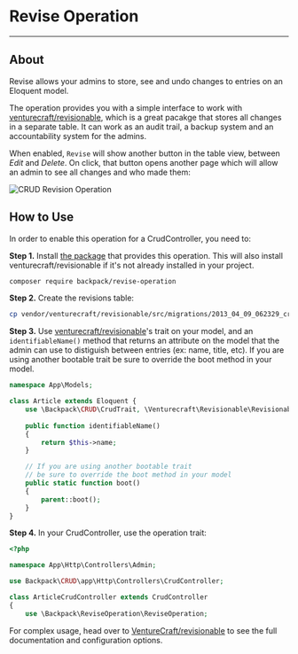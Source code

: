 # Revise Operation

---

<a name="about"></a>
## About

Revise allows your admins to store, see and undo changes to entries on an Eloquent model.

The operation provides you with a simple interface to work with [venturecraft/revisionable](https://github.com/VentureCraft/revisionable#implementation), which is a great pacakge that stores all changes in a separate table. It can work as an audit trail, a backup system and an accountability system for the admins.

When enabled, ```Revise``` will show another button in the table view, between _Edit_ and _Delete_. On click, that button opens another page which will allow an admin to see all changes and who made them:


![CRUD Revision Operation](https://backpackforlaravel.com/uploads/docs-4-0/operations/revisions.png)


<a name="how-to-use"></a>
## How to Use

In order to enable this operation for a CrudController, you need to:

**Step 1.** Install [the package](https://github.com/laravel-backpack/revise-operation) that provides this operation. This will also install venturecraft/revisionable if it's not already installed in your project.

```bash
composer require backpack/revise-operation
```

**Step 2.** Create the revisions table:

```bash
cp vendor/venturecraft/revisionable/src/migrations/2013_04_09_062329_create_revisions_table.php database/migrations/ && php artisan migrate
```

**Step 3.** Use [venturecraft/revisionable](https://github.com/VentureCraft/revisionable#implementation)'s trait on your model, and an ```identifiableName()``` method that returns an attribute on the model that the admin can use to distiguish between entries (ex: name, title, etc). If you are using another bootable trait be sure to override the boot method in your model.

```php
namespace App\Models;

class Article extends Eloquent {
    use \Backpack\CRUD\CrudTrait, \Venturecraft\Revisionable\RevisionableTrait;
    
    public function identifiableName()
    {
        return $this->name;
    }

    // If you are using another bootable trait
    // be sure to override the boot method in your model
    public static function boot()
    {
        parent::boot();
    }
}
```

**Step 4.** In your CrudController, use the operation trait:

```php
<?php

namespace App\Http\Controllers\Admin;

use Backpack\CRUD\app\Http\Controllers\CrudController;

class ArticleCrudController extends CrudController
{
    use \Backpack\ReviseOperation\ReviseOperation;
```

For complex usage, head over to [VentureCraft/revisionable](https://github.com/VentureCraft/revisionable) to see the full documentation and configuration options.
